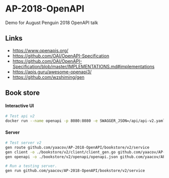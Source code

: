 # AP-2018-OpenAPI
Demo for August Penguin 2018 OpenAPI talk

## Links

  - https://www.openapis.org/
  - https://github.com/OAI/OpenAPI-Specification
  - https://github.com/OAI/OpenAPI-Specification/blob/master/IMPLEMENTATIONS.md#implementations
  - https://apis.guru/awesome-openapi3/
  - https://github.com/wzshiming/gen

## Book store

#### Interactive UI

``` bash
# Test api v2
docker run --name openapi -p 8080:8080 -e SWAGGER_JSON=/api/api-v2.yaml -v $(pwd)/bookstore:/api:Z swaggerapi/swagger-ui
```

#### Server

``` bash
# Test server v2
gen route github.com/yaacov/AP-2018-OpenAPI/bookstore/v2/service
gen client -o ./bookstore/v2/client/client_gen.go github.com/yaacov/AP-2018-OpenAPI/bookstore/v2/service
gen openapi -o ./bookstore/v2/openapi/openapi.json github.com/yaacov/AP-2018-OpenAPI/bookstore/v2/service

# Run a testing server.
gen run github.com/yaacov/AP-2018-OpenAPI/bookstore/v2/service
```
